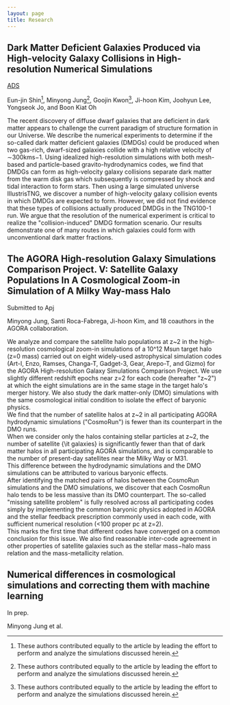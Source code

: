 ```yaml
---
layout: page
title: Research
---
```


Dark Matter Deficient Galaxies Produced via High-velocity Galaxy Collisions in High-resolution Numerical Simulations
-------------
[ADS](https://ui.adsabs.harvard.edu/abs/2020ApJ...899...25S/abstract)

Eun-jin Shin[^1], Minyong Jung[^1], Goojin Kwon[^1], Ji-hoon Kim, Joohyun Lee, Yongseok Jo, and Boon Kiat Oh
 
The recent discovery of diffuse dwarf galaxies that are deficient in dark matter appears to challenge the current paradigm of structure formation in our Universe. We describe the numerical experiments to determine if the so-called dark matter deficient galaxies (DMDGs) could be produced when two gas-rich, dwarf-sized galaxies collide with a high relative velocity of ∼300kms−1. Using idealized high-resolution simulations with both mesh-based and particle-based gravito-hydrodynamics codes, we find that DMDGs can form as high-velocity galaxy collisions separate dark matter from the warm disk gas which subsequently is compressed by shock and tidal interaction to form stars. Then using a large simulated universe IllustrisTNG, we discover a number of high-velocity galaxy collision events in which DMDGs are expected to form. However, we did not find evidence that these types of collisions actually produced DMDGs in the TNG100-1 run. We argue that the resolution of the numerical experiment is critical to realize the "collision-induced" DMDG formation scenario. Our results demonstrate one of many routes in which galaxies could form with unconventional dark matter fractions.



The AGORA High-resolution Galaxy Simulations Comparison Project. V: Satellite Galaxy Populations In A Cosmological Zoom-in Simulation of A Milky Way-mass Halo 
-------------
Submitted to Apj

Minyong Jung, Santi Roca-Fabrega, Ji-hoon Kim, and 18 coauthors in the AGORA collaboration.

We analyze and compare the satellite halo populations at z&#126;2 in the high-resolution cosmological zoom-in simulations of a 10^12 Msun target halo (z=0 mass) carried out on eight widely-used astrophysical simulation codes (Art-I, Enzo, Ramses, Changa-T, Gadget-3, Gear, Arepo-T, and Gizmo) for the AGORA High-resolution Galaxy Simulations Comparison Project. 
We use slightly different redshift epochs near z=2 for each code (hereafter "z&#126;2") at which the eight simulations are in the same stage in the target halo's merger history.
We also study the dark matter-only (DMO) simulations with the same cosmological initial condition to isolate the effect of baryonic physics.   
We find that the number of satellite halos at z&#126;2 in all participating AGORA hydrodynamic simulations ("CosmoRun") is fewer than its counterpart in the DMO runs.  
When we consider only the halos containing stellar particles at z&#126;2, the number of satellite {\it galaxies} is significantly fewer than that of dark matter halos in all participating AGORA simulations, and is comparable to the number of present-day satellites near the Milky Way or M31.  
This difference between the hydrodynamic simulations and the DMO simulations can be attributed to various baryonic effects.  
After identifying the matched pairs of halos between the CosmoRun simulations and the DMO simulations, we discover that each CosmoRun halo tends to be less massive than its DMO counterpart. 
The so-called "missing satellite problem" is fully resolved across all participating codes simply by implementing the common baryonic physics adopted in AGORA and the stellar feedback prescription commonly used in each code, with sufficient numerical resolution (<100 proper pc at z=2).  
This marks the first time that different codes have converged on a common conclusion for this issue. 
We also find reasonable inter-code agreement in other properties of satellite galaxies such as the stellar mass$-$halo mass relation and the mass-metallicity relation.  


Numerical differences in cosmological simulations and correcting them with machine learning
-------------
In prep.

Minyong Jung et al.



[^1]: These authors contributed equally to the article by leading the effort to perform and analyze the simulations discussed herein.



